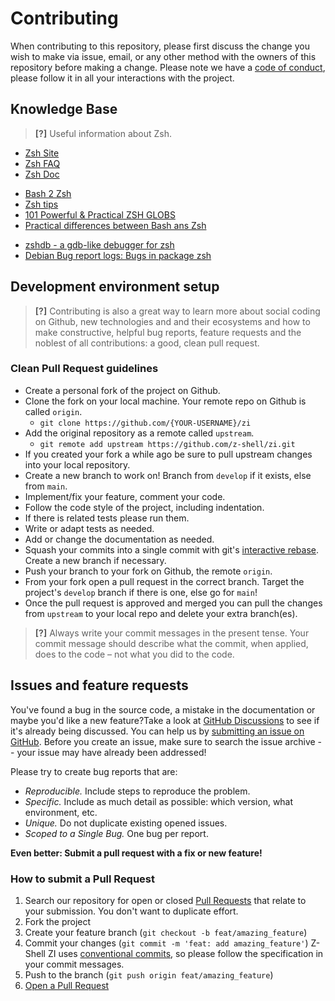 # Contributing

When contributing to this repository, please first discuss the change you wish to make via issue, email, or any other method with the owners of this repository before making a change.
Please note we have a [code of conduct](CODE_OF_CONDUCT.md), please follow it in all your interactions with the project.

## Knowledge Base
> **[?]**
> Useful information about Zsh.

-   [Zsh Site](http://zsh.sourceforge.net/) 
-   [Zsh FAQ](https://zsh.sourceforge.io/FAQ/)
-   [Zsh Doc](https://zsh.sourceforge.io/Doc/)
>
-   [Bash 2 Zsh](http://www.bash2zsh.com/)
-   [Zsh tips](http://www.zzapper.co.uk/zshtips.html)
-   [101 Powerful & Practical ZSH GLOBS](http://www.zzapper.co.uk/101ZshGlobs.php)
-   [Practical differences between Bash ans Zsh](https://apple.stackexchange.com/questions/361870/what-are-the-practical-differences-between-bash-and-zsh/361957#361957)
>   
-   [zshdb - a gdb-like debugger for zsh](https://zshdb.readthedocs.io/en/latest/index.html)
-   [Debian Bug report logs: Bugs in package zsh](https://bugs.debian.org/cgi-bin/pkgreport.cgi?pkg=zsh)   

## Development environment setup

> **[?]**
> Contributing is also a great way to learn more about social coding on Github, new technologies and and their ecosystems and how to make constructive, helpful bug reports, feature requests and the noblest of all contributions: a good, clean pull request.

### Clean Pull Request guidelines

-   Create a personal fork of the project on Github.
-   Clone the fork on your local machine. Your remote repo on Github is called `origin`.
    -   `git clone https://github.com/{YOUR-USERNAME}/zi`
-   Add the original repository as a remote called `upstream`.
    -   `git remote add upstream https://github.com/z-shell/zi.git`
-   If you created your fork a while ago be sure to pull upstream changes into your local repository.
-   Create a new branch to work on! Branch from `develop` if it exists, else from `main`.
-   Implement/fix your feature, comment your code.
-   Follow the code style of the project, including indentation.
-   If there is related tests please run them.
-   Write or adapt tests as needed.
-   Add or change the documentation as needed.
-   Squash your commits into a single commit with git's [interactive rebase](https://help.github.com/articles/interactive-rebase). Create a new branch if necessary.
-   Push your branch to your fork on Github, the remote `origin`.
-   From your fork open a pull request in the correct branch. Target the project's `develop` branch if there is one, else go for `main`!
-   Once the pull request is approved and merged you can pull the changes from `upstream` to your local repo and delete
    your extra branch(es).

> **[?]**
> Always write your commit messages in the present tense. Your commit message should describe what the commit, when applied, does to the code – not what you did to the code.

## Issues and feature requests

You've found a bug in the source code, a mistake in the documentation or maybe you'd like a new feature?Take a look at [GitHub Discussions](https://github.com/z-shell/zi/discussions) to see if it's already being discussed. You can help us by [submitting an issue on GitHub](https://github.com/z-shell/zi/issues). Before you create an issue, make sure to search the issue archive -- your issue may have already been addressed!

Please try to create bug reports that are:

-   _Reproducible._ Include steps to reproduce the problem.
-   _Specific._ Include as much detail as possible: which version, what environment, etc.
-   _Unique._ Do not duplicate existing opened issues.
-   _Scoped to a Single Bug._ One bug per report.

**Even better: Submit a pull request with a fix or new feature!**

### How to submit a Pull Request

1. Search our repository for open or closed
   [Pull Requests](https://github.com/z-shell/zi/pulls)
   that relate to your submission. You don't want to duplicate effort.
2. Fork the project
3. Create your feature branch (`git checkout -b feat/amazing_feature`)
4. Commit your changes (`git commit -m 'feat: add amazing_feature'`) Z-Shell ZI uses [conventional commits](https://www.conventionalcommits.org), so please follow the specification in your commit messages.
5. Push to the branch (`git push origin feat/amazing_feature`)
6. [Open a Pull Request](https://github.com/z-shell/zi/compare?expand=1)

